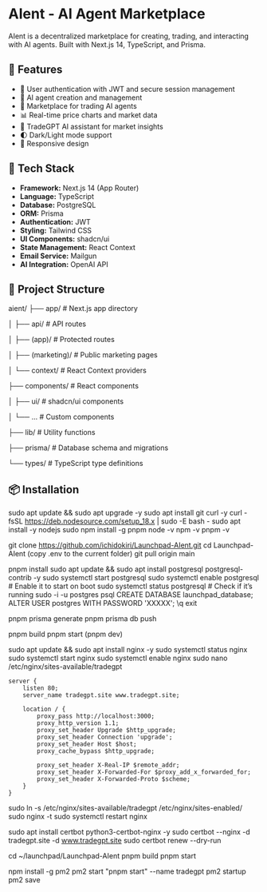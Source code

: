 # AIent - AI Agent Marketplace

AIent is a decentralized marketplace for creating, trading, and interacting with AI agents. Built with Next.js 14, TypeScript, and Prisma.

## 🌟 Features

- 🔐 User authentication with JWT and secure session management
- 💼 AI agent creation and management
- 🏪 Marketplace for trading AI agents
- 📊 Real-time price charts and market data
- 💬 TradeGPT AI assistant for market insights
- 🌓 Dark/Light mode support
- 📱 Responsive design

## 🚀 Tech Stack

- **Framework:** Next.js 14 (App Router)
- **Language:** TypeScript
- **Database:** PostgreSQL
- **ORM:** Prisma
- **Authentication:** JWT
- **Styling:** Tailwind CSS
- **UI Components:** shadcn/ui
- **State Management:** React Context
- **Email Service:** Mailgun
- **AI Integration:** OpenAI API

## 📁 Project Structure
aient/
├── app/                    # Next.js app directory

│   ├── api/               # API routes

│   ├── (app)/             # Protected routes

│   ├── (marketing)/       # Public marketing pages

│   └── context/           # React Context providers

├── components/            # React components

│   ├── ui/               # shadcn/ui components

│   └── ...               # Custom components

├── lib/                   # Utility functions

├── prisma/               # Database schema and migrations

└── types/                # TypeScript type definitions


## 📦 Installation

sudo apt update && sudo apt upgrade -y
sudo apt install git curl -y
curl -fsSL https://deb.nodesource.com/setup_18.x | sudo -E bash - sudo apt install -y nodejs
sudo npm install -g pnpm
node -v
npm -v
pnpm -v


git clone https://github.com/ichidokiri/Launchpad-AIent.git
cd Launchpad-AIent
(copy .env to the current folder)
git pull origin main


pnpm install
sudo apt update && sudo apt install postgresql postgresql-contrib -y
sudo systemctl start postgresql
sudo systemctl enable postgresql  # Enable it to start on boot
sudo systemctl status postgresql  # Check if it’s running
sudo -i -u postgres
psql
CREATE DATABASE launchpad_database;
ALTER USER postgres WITH PASSWORD 'XXXXX';
\q
exit


pnpm prisma generate
pnpm prisma db push

pnpm build
pnpm start
(pnpm dev)


sudo apt update && sudo apt install nginx -y
sudo systemctl status nginx
sudo systemctl start nginx
sudo systemctl enable nginx
sudo nano /etc/nginx/sites-available/tradegpt

```
server {
    listen 80;
    server_name tradegpt.site www.tradegpt.site;

    location / {
        proxy_pass http://localhost:3000;
        proxy_http_version 1.1;
        proxy_set_header Upgrade $http_upgrade;
        proxy_set_header Connection 'upgrade';
        proxy_set_header Host $host;
        proxy_cache_bypass $http_upgrade;

        proxy_set_header X-Real-IP $remote_addr;
        proxy_set_header X-Forwarded-For $proxy_add_x_forwarded_for;
        proxy_set_header X-Forwarded-Proto $scheme;
    }
}
```

sudo ln -s /etc/nginx/sites-available/tradegpt /etc/nginx/sites-enabled/
sudo nginx -t
sudo systemctl restart nginx

sudo apt install certbot python3-certbot-nginx -y
sudo certbot --nginx -d tradegpt.site -d www.tradegpt.site
sudo certbot renew --dry-run

cd ~/launchpad/Launchpad-AIent
pnpm build
pnpm start


npm install -g pm2
pm2 start "pnpm start" --name tradegpt
pm2 startup
pm2 save
